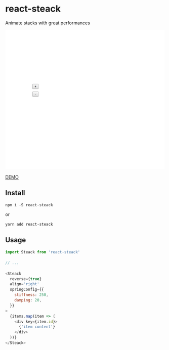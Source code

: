 # react-steack

Animate stacks with great performances

![demo](demo.gif)

[DEMO](https://meriadec.github.io/react-steack/)

## Install

```
npm i -S react-steack
```

or

```
yarn add react-steack
```

## Usage

```javascript
import Steack from 'react-steack'

// ...

<Steack
  reverse={true}
  align='right'
  springConfig={{
    stiffness: 250,
    damping: 20,
  }}
>
  {items.map(item => (
    <div key={item.id}>
      {'item content'}
    </div>
  ))}
</Steack>
```
